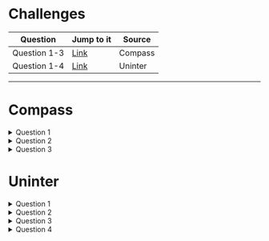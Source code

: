# Challenges


| Question   | Jump to it                                                              | Source |
|------------|-------------------------------------------------------------------------|--------|
|Question 1-3| [Link](https://github.com/VazLucas/leetcode-challenges#compass)         | Compass|
|Question 1-4| [Link](https://github.com/VazLucas/leetcode-challenges#uninter)         | Uninter|


___
# Compass

<details> <summary> Question 1 </summary>
  
<details> <summary> About the challenge </summary>

> Main language: JAVA
> Must output the student name that failed in the class respecting the number of problems solved and the name ordered alphabetically

> **First tiebraker** => number of problems solved
>
> **Second tiebraker** => last name alphabetically sorted

</details>   
<details> <summary> How to solve it </summary>

- Create one **Array List** to store the students' name and another one to store how many problems were solved;
  - With an Array List will be easier <u> remove data</u>, <u> add data</u> and <u>comparing it</u>. The methods most used in the code.
  ~~~java
  ArrayList<Integer> problemSolved = new ArrayList<Integer>();
  ArrayList<String> studentsName = new ArrayList<String>();
  ~~~
- Instantiate a **Scanner Class** to receive the data input;
  ~~~java
   Scanner source = new Scanner(System.in);
  ~~~
  - With a loop that could be a **for** because we already know the number of students, each of them will be inserted in a different line, we will add:
    - Every single integer with the method <u>.nextInt()</u> (of the Scanner Class) to the problems Array List;
    - Every single string with the method <u>.next()</u> (of the Scanner Class)  to the students name Array List;
    ~~~java
    for (int i = 0; i < studentsQuantity; i++) {
    studentsName.add(source.next());
    problemSolved.add(source.nextInt());
    }
    ~~~
    - HERE COMES THE MAGIC, respecting the tiebreakers:
      - Using the **j** and **i** variables, the code will compare the values in the indexes that **j** and **i** points to
      ~~~java
      for (int j = problemSolved.size() - 1, i = 0; j > 0; j--)
      ~~~
      - The first if statement will remove from students name Array List and from the problems solved Array List the value in the **i** index if it is greater than the value in the **j** index 
      ~~~java
      if (problemSolved.get(i) > problemSolved.get(j)) {
      problemSolved.remove(i);
      studentsName.remove(i);
      }
      ~~~
      - In line 22, if the value in the **i** index is lower than the value in the **j** index, the values in the **j** index will be removed from both Array Lists.
      ~~~java
      else if (problemSolved.get(i) < problemSolved.get(j)) {
      problemSolved.remove(j);
      studentsName.remove(j);
      }
      ~~~
      - The last and most important, the piece of code below checks if both values (i and j) are equal to each other.
      ~~~java
      else if (Objects.equals(problemSolved.get(i), problemSolved.get(j)))
      ~~~
      - If so, it means that both students got the same number of problems solved, and we will go for the second tiebraker; 
      - The method str1.compareTo(str2) can return 3 distinct values, which can be:
        - An int value of 0 if the string is equal to the other string. 
          - A case which will not happen because there are no homonyms
        ~~~java
        else {
        System.out.println("Both students have the same name");
        break;
        }
        ~~~
        - An int value lower than 0 if the string is lexicographically less than the other string
        ~~~java
        else if (studentsName.get(i).compareTo(studentsName.get(j)) < 0) {
        studentsName.remove(i);
        problemSolved.remove(i);
        }
        ~~~
        - An int value greater than 0 if the string is lexicographically greater than the other string (more characters)
        ~~~java
        else if (studentsName.get(i).compareTo(studentsName.get(j)) < 0) {
        studentsName.remove(i);
        problemSolved.remove(i);
        }
        ~~~
        - At the end, the student with the least number os problems solved and with the last name alphabetically sorted will be printed out
        ~~~java
        System.out.println(studentsName.get(0));
        ~~~
  
</details> 
        
</details>
<details><summary> Question 2 </summary>

<details> <summary> About the challenge </summary>

> Main language: JAVA
> Must output one of the next messages
> - **"Fun"** => if the amount happy faces is greater than the amount of sad faces
> - **"Neutral"** => if the amount of happy faces is equal than the amount of sad faces
> - **"Sad"** => if the amount of happy faces is lower than the amount of happy faces
</details> 

<details> <summary>How to solve it </summary>
  
- Create an **array** (_elements_) to store each element from the **string** (_line_) separated by whitespaces using the method **.split( )**;
- Instatiate a Scanner Class to read the input;
- With a **string** (_line_) store each .nextLine( )
- With two **int** variables
  ~~~java
  Scanner source = new Scanner(System.in);
  String line = source.nextLine();
  String[] elements = line.split(" ");
  int upsetCount = 0, funCount = 0;
  ~~~
- A **for each loop** is used to count how many `":-("` and `":-)"` are on the **array** (_elements_)
  ~~~ java
  for (String word : elements) {
      if (word.equals(":-(")){
          upsetCount++ ;
      } else if (word.equals(":-)")){
          funCount++;
      }
  }
  ~~~
- Finally, an **if statement** to check the numeric values of `upsetCount` and `funCount`;
  ~~~java
  if (upsetCount==funCount){
      System.out.println("Neutral");
  } else if (upsetCount > funCount) {
      System.out.println("Upset");
  } else {
      System.out.println("Fun");
  }
  ~~~
</details>
  
 
</details>

<details><summary> Question 3 </summary>

 
<details> <summary> About the challenge </summary>

> Must output the result of an equation
> Main language: JAVA
</details> 

<details> <summary> How to solve it </summary>

- Instantiate a **Scanner** Class to read the input;
- Create an **array**(_results_) to store each equation's result and then print it out 
~~~ java
Scanner source = new Scanner(System.in);
int result = 0;
List<Integer> results = new ArrayList<>();
int k = 1;;
~~~ 
- A **while** loop to run through every line
~~~ java
while (source.hasNext())
~~~ 
- Some **if statement** to check how many number are on the input and if it respects the constraints
~~~java
if (operandsQuantity < 1 || operandsQuantity > 100) {
break;
}
if (operandsQuantity != 0) {
String equation = source.next();
~~~~
- This particular for loop was made to store the signs presented in the equationOperator.
~~~java
for (int i = 0; i < equationFormatted.length(); i++) {
      equationOperator.add(equationFormatted.charAt(i));
      }
~~~
- Another if statement to check other constraints related to the numbers of operands and how many of them were inserted
~~~java
if (operandsQuantity < equationCounter.size()) {
System.out.println("Exceeded number of operands, you must have inserted " + operandsQuantity + " operands");

} else if (operandsQuantity > equationCounter.size()) {
System.out.println("You must have inserted " + operandsQuantity + " operands");
~~~
- The last part of the code was developed to add or to subtract the value of the result
- Then this value is stored in the array(results)
~~~java
} else{
for(int j=0;j<equationCounter.size();j++){
if(equationOperator.get(j).hashCode()=="-".hashCode()){

result=result-Integer.parseInt((String)equationCounter.get(j));

}else{
result=Integer.parseInt((String)equationCounter.get(j))+result;
}

}
results.add(result);
}
~~~

- A **for each loop** to print each result stored in the **array**(_results_)
~~~java
for (int i : results) {
System.out.println("Test: " + k);
System.out.println(i);
k++;
~~~
</details> 

    
</details>
    
# Uninter

<details> <summary> Question 1 </summary>

> Main language: python
> 
> Receive a string and age, the program must output which institution the person should be studying at

<details> <summary> How to solve it </summary>

1. Variables to receive inputs
```python
name = str(input('Please, type a name:'))
age = int(input('Please, type students age: '))
institution = ''
```
2. If conditional to modify institution variable
```python
if age >= 1 and age <= 5:
    institution = 'kindergarten'
elif age >= 6 and age <= 10:
    institution = 'elementary school'
elif age > 10 and age < 15:
    institution = 'middle school'
elif age > 15 and age < 18:
    institution = 'high school
elif age > 18:
    institution = 'college'
```
3. A print method
```python
   print('The student {} is {} years and is in {}' .format(name, age, institution))
```
5. A simple ``if`` conditional to restart the admissions functions or to stop it
```python
end = int(
    input('Type 0 to continue and another value to stop'))
if end != 0:
    print('End of program')
elif end == 0:
    admissions()
```
</details>

</details>  

<details> <summary> Question 2 </summary>
  
> Main language: python
> 
> Receive a string and convert each vowel into a symbol and make every consonant upper case

<details> <summary> How to solve it</summary>
  
1. A for loop is all we need to solve it, but first, we must receive an input as a string:
  
```python
name = str(input('Type a name:'))
```

2. Then each element in that string will be compared within an ``if`` statement:

```python
for i in name:
  if (i == 'a' or i == 'A'):
      convertedName += '@'
  elif (i == 'e' or i == 'E'):
      convertedName += '&'
  elif (i == 'o' or i == 'O'):
      convertedName += '#'
  elif (i == 'i' or i == 'I'):
      convertedName += '!'
  elif (i == 'u' or i == 'U'):
      convertedName += '*'
  else:
      convertedName += i
```

3. As you can see, if the letter is not a vowel it will be added to the variable ``y``. Then just print it:

```python
print(convertedName.upper())
```

</details>
</details>
 
<details> <summary> Question 3 </summary>
  
> Main language: python
> 
> Create an Animal's Hotels game


<details> <summary> How to solve it</summary>

1. Instructions and the first stage
```python
print("Welcome to Animal's Hotels game")
print('Your mission to allocate the guests:')
print('Dog can not be next to a cat')
print('Dog can not be next to a bone!)
print('Cat can not be next to a rat.')
print('Rat can not be next to a cheese.')
print('Unavaible room already have a guest')
print('G – cat')
print('C – dog')
print('R – rat')
print('O – bone')
print('Q – cheese')
print('* - unavailable room')
print('- - available room')
print('           ----------------(First stage)--------------       ')
print('           ----------------Good luck--------------       ')
print('first, allocate the cat and the rat')

print('[ * | * | - | G ]')
print('[ R | - | * | * ]')

rat = int(input('in what room you want to put the rat? '))
cat = int(input('in what room you want to put  cat? '))
```

2. If the player matched his input with the correct answer, the next stage shows up
```python
if (rat == 6 and cat == 3):

  print('congrats, you made it!')

  print('            ----------------(stage 2)--------------       ')

  print('In this stage you must alocate a dog, a bone and another dog')

  print('[ - | * | * | * ]')
  print('[ * | C | - | - ]')

  dog1 = int(input('in what room you want to put the first dog? '))
  bone = int(input('in what room you want to put the bone? '))
  dog2 = int(input('in what room you want to put the second dog? '))
```
3. Then the third stage comes in the same strategy
```python
if ((bone == 1 and dog1 == 7 and dog2 == 8) or (bone == 1 and dog1 == 8 and dog2 == 7)):
  print('congrats, you made it!')
  print('            ----------------(stage 3)--------------       ')
  print('Now your missions is to put a cat, a bone and a rat. ')

  print('[ - | * | * | * ]')
  print('[ - | G | - | * ]')

  cat = int(input('where do you want to put  cat? '))
  bone = int(input('where do you want to put bone? '))
  rat = int(input('and the rat? '))
```
4. The next stages are always confirming the previous round's answers. The last and final stage!
```python
if (rat == 1 and bone == 5 and cat == 7):
  print('                    congrats, you made it!            ')
  print('            ----------------(stage 4)--------------       ')

  print('Now your mission is to alocate two cheeses and a bone')
  print('[ - | - | - | * ]')
  print('[ * | R | * | * ]')

  cheese = int(input('where do you want to put the  first cheese? '))
  bone = int(input('where do you want to put the bone? '))
  cheese2 = int(input('And the last cheese? '))

  if ((bone == 2 and cheese == 3 and cheese2 == 1) or (bone == 2 and cheese == 1 and cheese2 == 3)):
      print('------congrats, you won!------')
```

5. The previous rounds end with these ``else's``
```python
            else:
                print('GAME OVER!!')
        else:
            print('GAME OVER!!')
    else:
        print('GAME OVER!!')
else:
    print('GAME OVER!!')
````
</details>  
  
</details>
<details> <summary> Question 4 </summary>

> Main language: python
> 
> Receive a subscription and show it

<details> <summary> How to solve it</summary>

1. Function to define a voucher number and receive some person's parameters
```python
def subscription():
    number = randint(100, 400)
    person['Voucher'] = number
    voucherlist.append(number)
    if len(set(voucherlist)) == len(voucherlist):
        print('This is your voucher: {}' .format(number))
        person['Name'] = input('What is your name?')
        person['Phone'] = input('What is your phone?')
        person['Email'] = input('What is your email?')
        person['Course'] = input('What course?')
        detail()

        subscribed.append(person.copy())
        del mysub[:]
        mysub.append(person)
    else:
        detail()
        print("Voucher invalid, restart")
        detail()
        start()
```
2. Function to start the application as a menu

```python
def start():

    print('choose 1 to make a new subscription')
    print('choose 2 to show the subscription list')
    print('choose 3 to show your subscription')
    print('choose 0 to end the program')
    choose = input('Type your choice')
    detail()
    if choose == '1':
        subscription()
        start()

    elif choose == '2':
        if not subscribed:

            print('No subscriptions')
            detail()
            start()
        else:
            print(*subscribed, sep='\n')
            detail()
            start()
    elif choose == '0':
        print('Program closed')

    elif choose == '3':
        if not mysub:
            print('Subscription not made')
            detail()
            start()
        else:
            print(mysub)
        detail()
        start()
    else:
        print('Invalid option. Please, select 1, 2 or 0')
        detail()
        start()
```

</details>  
  
</details>
